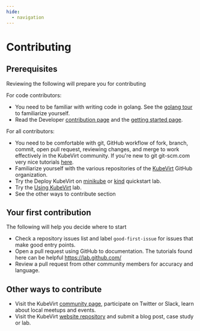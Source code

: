 ```yaml
---
hide:
  - navigation
---
```


# Contributing

## Prerequisites

Reviewing the following will prepare you for contributing

For code contributors:

* You need to be familiar with writing code in golang.  See the [golang tour](https://tour.golang.org/welcome/1) to familiarize yourself.
* Read the Developer [contribution page](https://github.com/kubevirt/kubevirt/blob/main/CONTRIBUTING.md) and the [getting started page](https://github.com/kubevirt/kubevirt/blob/main/docs/getting-started.md).

For all contributors:

* You need to be comfortable with git, GitHub workflow of fork, branch, commit, open pull request, reviewing changes, and merge to work effectively in the KubeVirt community.  If you're new to git git-scm.com very nice tutorials [here](https://git-scm.com/doc).
* Familiarize yourself with the various repositories of the [KubeVirt](https://github.com/kubevirt) GitHub organization.
* Try the Deploy KubeVirt on [minikube](https://kubevirt.io/quickstart_minikube/) or [kind](https://kubevirt.io/quickstart_kind/) quickstart lab.
* Try the [Using KubeVirt](https://kubevirt.io/labs/kubernetes/lab1.html) lab.
* See the other ways to contribute section

## Your first contribution

The following will help you decide where to start

* Check a repository issues list and label `good-first-issue` for issues that make good entry points.
* Open a pull request using GitHub to documentation. The tutorials found here can be helpful https://lab.github.com/
* Review a pull request from other community members for accuracy and language.

## Other ways to contribute

* Visit the KubeVirt [community page](https://kubevirt.io/community/), participate on Twitter or Slack, learn about local meetups and events.
* Visit the KubeVirt [website repository](https://github.com/kubevirt/kubevirt.github.io) and submit a blog post, case study or lab.
